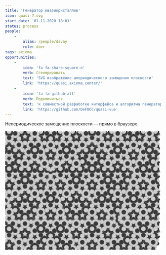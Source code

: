 ```yaml
---
title: 'Генератор квазикристаллов'
icon: quasi-7.svg
start_date: '01-11-2020 18:01'
status: process
people:
    -
        alias: /people/davay
        role: doer
tags: axioma
opportunities:
    -
        icon: 'fa fa-share-square-o'
        verb: Сгенерировать
        text: 'SVG изображение апериодического замощения плоскости'
        link: 'https://quasi.axioma.center/'
    -
        icon: 'fa fa-github-alt'
        verb: Подключиться
        text: 'к совместной разработке интерфейса и алгоритма генератора'
        link: 'https://github.com/DeFUCC/quasi-vue'
---
```


Непериодическое замощение плоскости — прямо в браузере.

![](./quasi-7.svg)